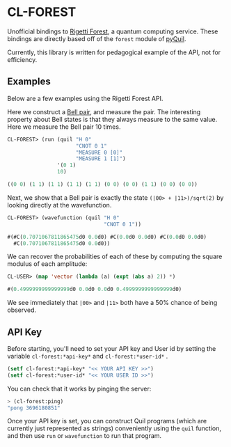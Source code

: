 # CL-FOREST

Unofficial bindings to [Rigetti Forest](http://forest.rigetti.com), a quantum computing service. These bindings are directly based off of the `forest` module of [pyQuil](https://github.com/rigetticomputing/pyquil).

Currently, this library is written for pedagogical example of the API, not for efficiency.

## Examples

Below are a few examples using the Rigetti Forest API.

Here we construct a [Bell pair](https://en.wikipedia.org/wiki/Bell_state), and measure the pair. The interesting property about Bell states is that they always measure to the same value. Here we measure the Bell pair 10 times.

```lisp
CL-FOREST> (run (quil "H 0"
                      "CNOT 0 1"
                      "MEASURE 0 [0]"
                      "MEASURE 1 [1]")
                '(0 1)
                10)

((0 0) (1 1) (1 1) (1 1) (1 1) (0 0) (0 0) (1 1) (0 0) (0 0))
```

Next, we show that a Bell pair is exactly the state `(|00> + |11>)/sqrt(2)` by looking directly at the wavefunction.

```lisp
CL-FOREST> (wavefunction (quil "H 0"
                               "CNOT 0 1"))

#(#C(0.7071067811865475d0 0.0d0) #C(0.0d0 0.0d0) #C(0.0d0 0.0d0)
  #C(0.7071067811865475d0 0.0d0))
```

We can recover the probabilities of each of these by computing the square modulus of each amplitude:

```lisp
CL-USER> (map 'vector (lambda (a) (expt (abs a) 2)) *)

#(0.4999999999999999d0 0.0d0 0.0d0 0.4999999999999999d0)
```

We see immediately that `|00>` and `|11>` both have a 50% chance of being observed.

## API Key

Before starting, you'll need to set your API key and User id by setting the variable `cl-forest:*api-key*` and `cl-forest:*user-id*` .

```lisp
(setf cl-forest:*api-key* "<< YOUR API KEY >>")
(setf cl-forest:*user-id* "<< YOUR USER ID >>")
```

You can check that it works by pinging the server:

```lisp
> (cl-forest:ping)
"pong 3696180851"
```

Once your API key is set, you can construct Quil programs (which are currently just represented as strings) conveniently using the `quil` function, and then use `run` or `wavefunction` to run that program.


